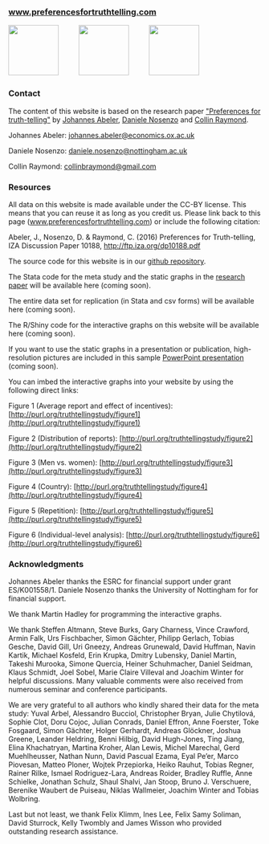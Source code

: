 ### www.preferencesfortruthtelling.com

<img src="https://truthtellingstudy.github.io/img/oxford_logo.png"  height="100" />   &emsp; &emsp;   <img src="https://truthtellingstudy.github.io/img/nottingham_logo.png"   height="100" />  &emsp; &emsp;  <img src="https://truthtellingstudy.github.io/img/amherst_logo.png"   height="100" />


### Contact

The content of this website is based on the research paper ["Preferences for truth-telling"](http://ftp.iza.org/dp10188.pdf) by [Johannes Abeler](https://sites.google.com/site/johannesabeler/), [Daniele Nosenzo](https://sites.google.com/site/danielenosenzoeconomics/) and [Collin Raymond](https://sites.google.com/site/collinbraymond/home). 


Johannes Abeler: johannes.abeler@economics.ox.ac.uk

Daniele Nosenzo: daniele.nosenzo@nottingham.ac.uk

Collin Raymond: collinbraymond@gmail.com


### Resources

All data on this website is made available under the CC-BY license. This means that you can reuse it as long as you credit us. Please link back to this page (www.preferencesfortruthtelling.com) or include the following citation:

Abeler, J., Nosenzo, D. & Raymond, C. (2016) Preferences for Truth-telling, IZA Discussion Paper 10188, http://ftp.iza.org/dp10188.pdf



The source code for this website is in our [github repository](https://github.com/truthtellingstudy).

The Stata code for the meta study and the static graphs in the [research paper](http://ftp.iza.org/dp10188.pdf) will be available here  (coming soon).

The entire data set for replication (in Stata and csv forms) will be available here (coming soon).

The R/Shiny code for the interactive graphs on this website will be available here (coming soon).



If you want to use the static graphs in a presentation or publication, high-resolution pictures are included in this sample [PowerPoint presentation](XXX) (coming soon).

You can imbed the interactive graphs into your website by using the following direct links:

Figure 1 (Average report and effect of incentives): [http://purl.org/truthtellingstudy/figure1](http://purl.org/truthtellingstudy/figure1)

Figure 2 (Distribution of reports): [http://purl.org/truthtellingstudy/figure2](http://purl.org/truthtellingstudy/figure2)

Figure 3 (Men vs. women): [http://purl.org/truthtellingstudy/figure3](http://purl.org/truthtellingstudy/figure3)

Figure 4 (Country): [http://purl.org/truthtellingstudy/figure4](http://purl.org/truthtellingstudy/figure4)

Figure 5 (Repetition): [http://purl.org/truthtellingstudy/figure5](http://purl.org/truthtellingstudy/figure5)

Figure 6 (Individual-level analysis): [http://purl.org/truthtellingstudy/figure6](http://purl.org/truthtellingstudy/figure6)



### Acknowledgments

Johannes Abeler thanks the ESRC for financial support under grant ES/K001558/1. Daniele Nosenzo thanks the University of Nottingham for for financial support.

We thank Martin Hadley for programming the interactive graphs.

We thank Steffen Altmann, Steve Burks, Gary Charness, Vince Crawford, Armin Falk, Urs Fischbacher, Simon Gächter,
Philipp Gerlach, Tobias Gesche, David Gill, Uri Gneezy, Andreas Grunewald, David Huffman, Navin Kartik,
Michael Kosfeld, Erin Krupka, Dmitry Lubensky, Daniel Martin, Takeshi Murooka, Simone Quercia, Heiner
Schuhmacher, Daniel Seidman, Klaus Schmidt, Joel Sobel, Marie Claire Villeval and Joachim Winter for helpful
discussions. Many valuable comments were also received from numerous seminar and conference participants.

We are very grateful to all authors who kindly shared their data for the meta study: Yuval Arbel, Alessandro
Bucciol, Christopher Bryan, Julie Chytilová, Sophie Clot, Doru Cojoc, Julian Conrads, Daniel Effron, Anne
Foerster, Toke Fosgaard, Simon Gächter, Holger Gerhardt, Andreas Glöckner, Joshua Greene, Leander Heldring, Benni Hilbig,
David Hugh-Jones, Ting Jiang, Elina Khachatryan, Martina Kroher, Alan Lewis, Michel Marechal, Gerd
Muehlheusser, Nathan Nunn, David Pascual Ezama, Eyal Pe’er, Marco Piovesan, Matteo Ploner, Wojtek Przepiorka, Heiko
Rauhut, Tobias Regner, Rainer Rilke, Ismael Rodriguez-Lara, Andreas Roider, Bradley Ruffle, Anne Schielke, Jonathan Schulz, Shaul
Shalvi, Jan Stoop, Bruno J. Verschuere, Berenike Waubert de Puiseau, Niklas Wallmeier, Joachim Winter and
Tobias Wolbring. 

Last but not least, we thank Felix Klimm, Ines Lee, Felix Samy Soliman, David Sturrock, Kelly Twombly and James Wisson who provided outstanding research assistance. 

